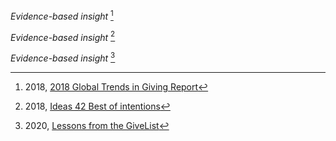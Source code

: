 *Evidence-based insight* [^fn1]

*Evidence-based insight* [^fn2]

*Evidence-based insight* [^fn3]

[^fn1]: 2018, [2018 Global Trends in Giving Report](https://assets-global.website-files.com/5da60733afec9db1fb998273/5de6d4688ad4f942828cd561_2018-Giving-Report-English.pdf)
[^fn2]: 2018, [Ideas 42 Best of intentions](http://www.ideas42.org/wp-content/uploads/2018/08/ideas42-Best-of-Intentions_Charitable-Giving-1.pdf)
[^fn3]: 2020, [Lessons from the GiveList](https://www.ideas42.org/wp-content/uploads/2020/04/Lessons-from-the-GiveLists.pdf)
